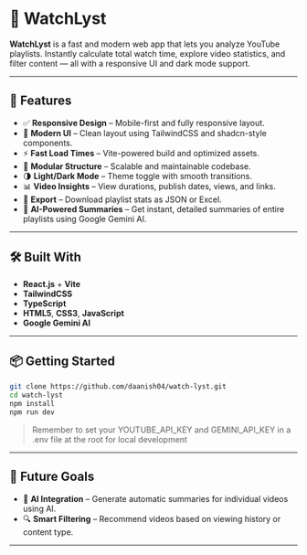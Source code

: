 # 🎥 WatchLyst

**WatchLyst** is a fast and modern web app that lets you analyze YouTube playlists. Instantly calculate total watch time, explore video statistics, and filter content — all with a responsive UI and dark mode support.

---

## 🚀 Features

- ✅ **Responsive Design** – Mobile-first and fully responsive layout.
- 🎨 **Modern UI** – Clean layout using TailwindCSS and shadcn-style components.
- ⚡ **Fast Load Times** – Vite-powered build and optimized assets.
- 🧩 **Modular Structure** – Scalable and maintainable codebase.
- 🌗 **Light/Dark Mode** – Theme toggle with smooth transitions.
- 📊 **Video Insights** – View durations, publish dates, views, and links.
- 📁 **Export** – Download playlist stats as JSON or Excel.
- 🤖 **AI-Powered Summaries** – Get instant, detailed summaries of entire playlists using Google Gemini AI.

---

## 🛠️ Built With

- **React.js** + **Vite**
- **TailwindCSS**
- **TypeScript**
- **HTML5**, **CSS3**, **JavaScript**
- **Google Gemini AI**

---

## 📦 Getting Started

```bash
git clone https://github.com/daanish04/watch-lyst.git
cd watch-lyst
npm install
npm run dev
```
> Remember to set your YOUTUBE_API_KEY and GEMINI_API_KEY in a .env file at the root for local development
---

## 🔮 Future Goals

- 🤖 **AI Integration** – Generate automatic summaries for individual videos using AI.
- 🔍 **Smart Filtering** – Recommend videos based on viewing history or content type.

---
